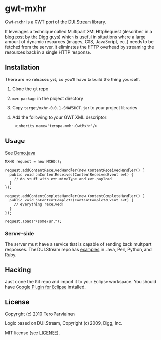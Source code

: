 # gwt-mxhr

Gwt-mxhr is a  GWT port of the [DUI.Stream](http://github.com/digg/stream) library.

It leverages a technique called Multipart XMLHttpRequest (described in a [blog post by the Digg guys](http://about.digg.com/blog/duistream-and-mxhr))
which is useful in situations where a large amount of dynamic resources (images, CSS, JavaScript, ect.) needs to 
be fetched from the server. It eliminates the HTTP overhead by streaming the resources back in
a single HTTP response.

## Installation

There are no releases yet, so you'll have to build the thing yourself.

1. Clone the git repo
1. `mvn package` in the project directory
1. Copy `target/mxhr-0.0.1-SNAPSHOT.jar` to your project libraries
1. Add the following to your GWT XML descriptor:
    
        <inherits name='teropa.mxhr.GwtMxhr'/>

## Usage

See [Demo.java](http://github.com/teropa/gwt-mxhr/blob/master/src/teropa/mxhr/client/Demo.java)

    MXHR request = new MXHR();
    
    request.addContentReceivedHandler(new ContentReceivedHandler() {
      public void onContentReceived(ContentReceivedEvent evt) {
        // do stuff with evt.mimeType and evt.payload
      }
    });
    
    request.addContentCompleteHandler(new ContentCompleteHandler() {
      public void onContentComplete(ContentCompleteEvent evt) {
        // everything received!
      }
    });
    
    request.load("/some/url");
    
### Server-side

The server must have a service that is capable of sending back multipart responses.
The DUI.Stream repo has [examples](http://github.com/digg/stream/tree/master/examples/) in Java, Perl, Python, and Ruby.

## Hacking

Just clone the Git repo and import it to your Eclipse workspace. 
You should have [Google Plugin for Eclipse](http://code.google.com/eclipse/) installed.

## License

Copyright (c) 2010 Tero Parviainen

Logic based on DUI.Stream, Copyright (c) 2009, Digg, Inc.

MIT license (see [LICENSE](http://github.com/teropa/gwt-mxhr/blob/master/LICENSE)).
